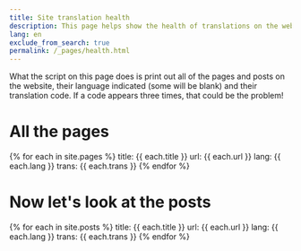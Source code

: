 ```yaml
---
title: Site translation health
description: This page helps show the health of translations on the website
lang: en
exclude_from_search: true
permalink: /_pages/health.html
---
```

What the script on this page does is print out all of the pages and posts on the website, their language indicated (some will be blank) and their translation code. If a code appears three times, that could be the problem!

# All the pages

{% for each in site.pages %}
     title: {{ each.title }} url: {{ each.url }} lang: {{ each.lang }} trans: {{ each.trans }}
{% endfor %}

# Now let's look at the posts

{% for each in site.posts %}
    title: {{ each.title }} url: {{ each.url }} lang: {{ each.lang }} trans: {{ each.trans }}
{% endfor %}
